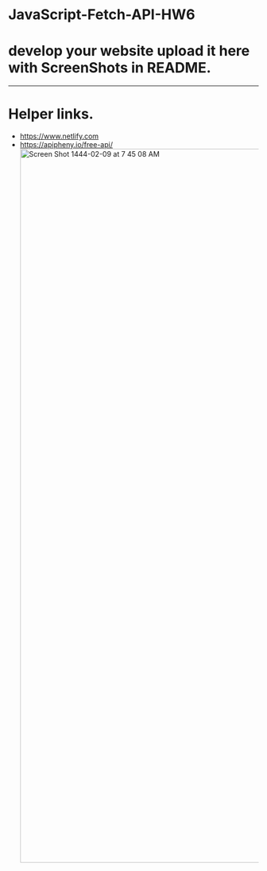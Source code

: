 # JavaScript-Fetch-API-HW6
# develop your website upload it here with ScreenShots in README.
--------------------------------------------------------------------------------------------------------

# Helper links.
* https://www.netlify.com
* https://apipheny.io/free-api/ <img width="1436" alt="Screen Shot 1444-02-09 at 7 45 08 AM" src="https://user-images.githubusercontent.com/61663908/188362827-4fdab4bc-ff1e-48fa-8dcb-40778ffd6406.png">


